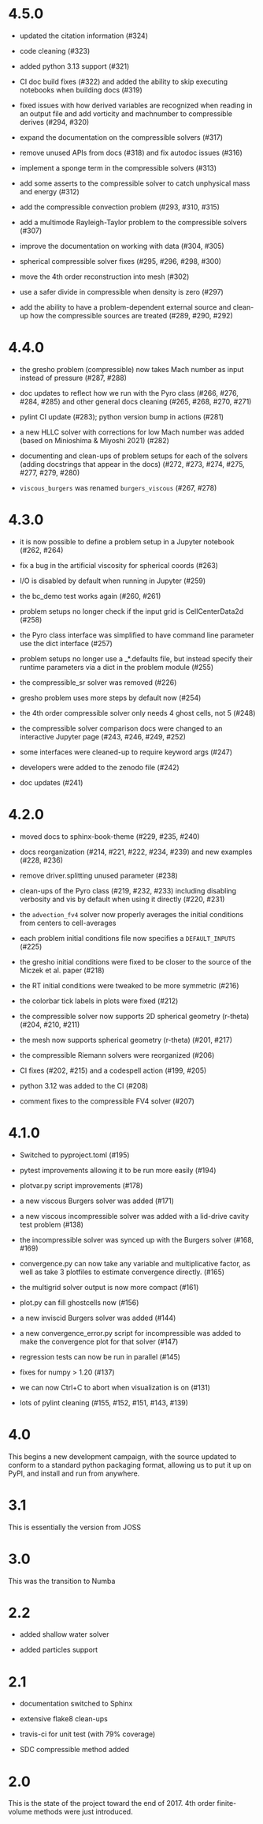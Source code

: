 # 4.5.0

  * updated the citation information (#324)

  * code cleaning (#323)

  * added python 3.13 support (#321)

  * CI doc build fixes (#322) and added the ability to skip executing
    notebooks when building docs (#319)

  * fixed issues with how derived variables are recognized when
    reading in an output file and add vorticity and machnumber
    to compressible derives (#294, #320)

  * expand the documentation on the compressible solvers (#317)

  * remove unused APIs from docs (#318) and fix autodoc issues (#316)

  * implement a sponge term in the compressible solvers (#313)

  * add some asserts to the compressible solver to catch unphysical
    mass and energy (#312)

  * add the compressible convection problem (#293, #310, #315)

  * add a multimode Rayleigh-Taylor problem to the compressible
    solvers (#307)

  * improve the documentation on working with data (#304, #305)

  * spherical compressible solver fixes (#295, #296, #298, #300)

  * move the 4th order reconstruction into mesh (#302)

  * use a safer divide in compressible when density is zero (#297)

  * add the ability to have a problem-dependent external source and
    clean-up how the compressible sources are treated (#289, #290,
    #292)

# 4.4.0

  * the gresho problem (compressible) now takes Mach number as input
    instead of pressure (#287, #288)

  * doc updates to reflect how we run with the Pyro class (#266, #276,
    #284, #285) and other general docs cleaning (#265, #268, #270,
    #271)

  * pylint CI update (#283); python version bump in actions (#281)

  * a new HLLC solver with corrections for low Mach number was added
    (based on Minioshima & Miyoshi 2021) (#282)

  * documenting and clean-ups of problem setups for each of the
    solvers (adding docstrings that appear in the docs) (#272, #273,
    #274, #275, #277, #279, #280)

  * `viscous_burgers` was renamed `burgers_viscous` (#267, #278)

# 4.3.0

  * it is now possible to define a problem setup in a Jupyter
    notebook (#262, #264)

  * fix a bug in the artificial viscosity for spherical coords (#263)

  * I/O is disabled by default when running in Jupyter (#259)

  * the bc_demo test works again (#260, #261)

  * problem setups no longer check if the input grid is
    CellCenterData2d (#258)

  * the Pyro class interface was simplified to have command line
    parameter use the dict interface (#257)

  * problem setups no longer use a _*.defaults file, but instead
    specify their runtime parameters via a dict in the problem module
    (#255)

  * the compressible_sr solver was removed (#226)

  * gresho problem uses more steps by default now (#254)

  * the 4th order compressible solver only needs 4 ghost cells, not 5
    (#248)

  * the compressible solver comparison docs were changed to an
    interactive Jupyter page (#243, #246, #249, #252)

  * some interfaces were cleaned-up to require keyword args (#247)

  * developers were added to the zenodo file (#242)

  * doc updates (#241)

# 4.2.0

  * moved docs to sphinx-book-theme (#229, #235, #240)

  * docs reorganization (#214, #221, #222, #234, #239) and new
    examples (#228, #236)

  * remove driver.splitting unused parameter (#238)

  * clean-ups of the Pyro class (#219, #232, #233) including disabling
    verbosity and vis by default when using it directly (#220, #231)

  * the `advection_fv4` solver now properly averages the initial
    conditions from centers to cell-averages

  * each problem initial conditions file now specifies a
    `DEFAULT_INPUTS` (#225)

  * the gresho initial conditions were fixed to be closer to the
    source of the Miczek et al. paper (#218)

  * the RT initial conditions were tweaked to be more symmetric (#216)

  * the colorbar tick labels in plots were fixed (#212)

  * the compressible solver now supports 2D spherical geometry
    (r-theta) (#204, #210, #211)

  * the mesh now supports spherical geometry (r-theta) (#201, #217)

  * the compressible Riemann solvers were reorganized (#206)

  * CI fixes (#202, #215) and a codespell action (#199, #205)

  * python 3.12 was added to the CI (#208)

  * comment fixes to the compressible FV4 solver (#207)

# 4.1.0

  * Switched to pyproject.toml (#195)

  * pytest improvements allowing it to be run more easily (#194)

  * plotvar.py script improvements (#178)

  * a new viscous Burgers solver was added (#171)

  * a new viscous incompressible solver was added with a lid-drive
    cavity test problem (#138)

  * the incompressible solver was synced up with the Burgers solver
    (#168, #169)

  * convergence.py can now take any variable and multiplicative
    factor, as well as take 3 plotfiles to estimate convergence
    directly. (#165)

  * the multigrid solver output is now more compact (#161)

  * plot.py can fill ghostcells now (#156)

  * a new inviscid Burgers solver was added (#144)

  * a new convergence_error.py script for incompressible was added to
    make the convergence plot for that solver (#147)

  * regression tests can now be run in parallel (#145)

  * fixes for numpy > 1.20 (#137)

  * we can now Ctrl+C to abort when visualization is on (#131)

  * lots of pylint cleaning (#155, #152, #151, #143, #139)

# 4.0

  This begins a new development campaign, with the source updated to
  conform to a standard python packaging format, allowing us to put
  it up on PyPI, and install and run from anywhere.

# 3.1

  This is essentially the version from JOSS

# 3.0

  This was the transition to Numba

# 2.2

  * added shallow water solver

  * added particles support

# 2.1

  * documentation switched to Sphinx

  * extensive flake8 clean-ups

  * travis-ci for unit test (with 79% coverage)

  * SDC compressible method added

# 2.0

  This is the state of the project toward the end of 2017.
  4th order finite-volume methods were just introduced.
